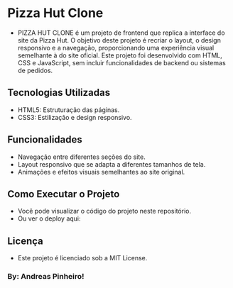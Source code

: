 # Pizza Hut Clone
- PIZZA HUT CLONE é um projeto de frontend que replica a interface do site da Pizza Hut. O objetivo deste projeto é recriar o layout, o design responsivo e a navegação, proporcionando uma experiência visual semelhante à do site oficial. Este projeto foi desenvolvido com HTML, CSS e JavaScript, sem incluir funcionalidades de backend ou sistemas de pedidos.

## Tecnologias Utilizadas
- HTML5: Estruturação das páginas.
- CSS3: Estilização e design responsivo.


## Funcionalidades
- Navegação entre diferentes seções do site.
- Layout responsivo que se adapta a diferentes tamanhos de tela.
- Animações e efeitos visuais semelhantes ao site original.

## Como Executar o Projeto
- Você pode visualizar o código do projeto neste repositório.
- Ou ver o deploy aqui: 

## Licença
- Este projeto é licenciado sob a MIT License.

### By: Andreas Pinheiro!
